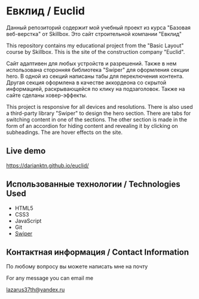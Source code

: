 # Евклид / Euclid

Данный репозиторий содержит мой учебный проект из курса "Базовая веб-верстка" от Skillbox.
Это сайт строительной компании "Евклид"

This repository contains my educational project from the "Basic Layout" course by Skillbox.
This is the site of the construction company "Euclid".

Сайт адаптивен для любых устройств и разрешений.
Также в нем использована сторонняя библиотека "Swiper" для оформления секции hero.
В одной из секций написаны табы для переключения контента.
Другая секция оформлена в качестве аккордеона со скрытой информацией, раскрывающейся по клику на подзаголовок.
Также на сайте сделаны ховер-эффекты.

This project is responsive for all devices and resolutions.
There is also used a third-party library "Swiper" to design the hero section.
There are tabs for switching content in one of the sections.
The other section is made in the form of an accordion for hiding content and revealing it by clicking on subheadings.
The are hover effects on the site.

## Live demo

https://darianktn.github.io/euclid/

## Использованные технологии / Technologies Used
- HTML5
- CSS3
- JavaScript
- Git
- [Swiper](https://swiperjs.com/)

## Контактная информация / Contact Information
По любому вопросу вы можете написать мне на почту 

For any message you can email me

lazarus37th@yandex.ru
